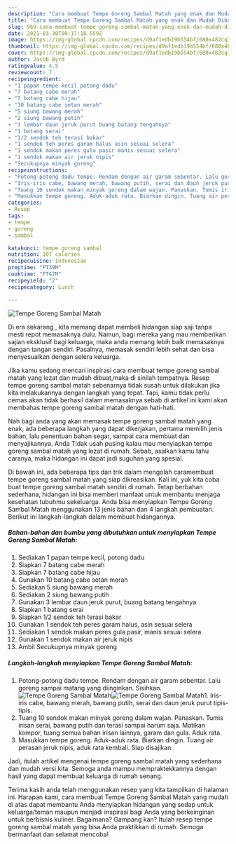```yaml
---
description: "Cara membuat Tempe Goreng Sambal Matah yang enak dan Mudah Dibuat"
title: "Cara membuat Tempe Goreng Sambal Matah yang enak dan Mudah Dibuat"
slug: 969-cara-membuat-tempe-goreng-sambal-matah-yang-enak-dan-mudah-dibuat
date: 2021-03-30T00:17:18.559Z
image: https://img-global.cpcdn.com/recipes/d9af1edb19b554bf/680x482cq70/tempe-goreng-sambal-matah-foto-resep-utama.jpg
thumbnail: https://img-global.cpcdn.com/recipes/d9af1edb19b554bf/680x482cq70/tempe-goreng-sambal-matah-foto-resep-utama.jpg
cover: https://img-global.cpcdn.com/recipes/d9af1edb19b554bf/680x482cq70/tempe-goreng-sambal-matah-foto-resep-utama.jpg
author: Jacob Byrd
ratingvalue: 4.5
reviewcount: 7
recipeingredient:
- "1 papan tempe kecil potong dadu"
- "7 batang cabe merah"
- "7 batang cabe hijau"
- "10 batang cabe setan merah"
- "5 siung bawang merah"
- "2 siung bawang putih"
- "3 lembar daun jeruk purut buang batang tengahnya"
- "1 batang serai"
- "1/2 sendok teh terasi bakar"
- "1 sendok teh peres garam halus asin sesuai selera"
- "1 sendok makan peres gula pasir manis sesuai selera"
- "1 sendok makan air jeruk nipis"
- "Secukupnya minyak goreng"
recipeinstructions:
- "Potong-potong dadu tempe. Rendam dengan air garam sebentar. Lalu goreng sampai matang yang diinginkan. Sisihkan."
- "Iris-iris cabe, bawang merah, bawang putih, serai dan daun jeruk purut tipis-tipis."
- "Tuang 10 sendok makan minyak goreng dalam wajan. Panaskan. Tumis irisan serai, bawang putih dan terasi sampai harum saja. Matikan kompor, tuang semua bahan irisan lainnya, garam dan gula. Aduk rata."
- "Masukkan tempe goreng. Aduk-aduk rata. Biarkan dingin. Tuang air perasan jeruk nipis, aduk rata kembali. Siap disajikan."
categories:
- Resep
tags:
- tempe
- goreng
- sambal

katakunci: tempe goreng sambal 
nutrition: 107 calories
recipecuisine: Indonesian
preptime: "PT39M"
cooktime: "PT47M"
recipeyield: "2"
recipecategory: Lunch

---
```



![Tempe Goreng Sambal Matah](https://img-global.cpcdn.com/recipes/d9af1edb19b554bf/680x482cq70/tempe-goreng-sambal-matah-foto-resep-utama.jpg)

Di era  sekarang , kita memang dapat membeli hidangan siap saji tanpa mesti repot memasaknya dulu. Namun, bagi mereka yang mau memberikan sajian eksklusif bagi keluarga, maka anda memang lebih baik memasaknya dengan tangan sendiri. Pasalnya, memasak sendiri lebih sehat dan bisa menyesuaikan dengan selera keluarga.

Jika kamu sedang mencari inspirasi cara membuat tempe goreng sambal matah yang lezat dan mudah dibuat,maka di sinilah tempatnya. Resep tempe goreng sambal matah  sebenarnya tidak susah untuk dilakukan jika kita melakukannya dengan langkah yang tepat. Tapi, kamu tidak perlu cemas akan tidak berhasil dalam memasaknya 
sebab di artikel ini kami akan membahas tempe goreng sambal matah dengan hati-hati.  



Nah bagi anda yang akan memasak tempe goreng sambal matah yang enak, ada beberapa langkah yang dapat dikerjakan, pertama memilih jenis bahan, lalu penentuan bahan segar, sampai cara membuat dan menyajikannya. Anda Tidak usah pusing kalau mau menyiapkan tempe goreng sambal matah yang lezat di rumah. Sebab, asalkan kamu  tahu caranya, maka hidangan ini dapat jadi suguhan yang spesial.

Di bawah ini, ada beberapa tips dan trik dalam mengolah caramembuat tempe goreng sambal matah yang siap dikreasikan. Kali ini, yuk kita coba buat tempe goreng sambal matah sendiri di rumah. Tetap berbahan sederhana, hidangan ini bisa memberi manfaat untuk membantu menjaga kesehatan tubuhmu sekeluarga. Anda bisa menyiapkan Tempe Goreng Sambal Matah menggunakan 13 jenis bahan dan 4 langkah pembuatan. Berikut ini langkah-langkah dalam membuat hidangannya.

<!--inarticleads1-->

##### Bahan-bahan dan bumbu yang dibutuhkan untuk menyiapkan Tempe Goreng Sambal Matah:

1. Sediakan 1 papan tempe kecil, potong dadu
1. Siapkan 7 batang cabe merah
1. Siapkan 7 batang cabe hijau
1. Gunakan 10 batang cabe setan merah
1. Sediakan 5 siung bawang merah
1. Sediakan 2 siung bawang putih
1. Gunakan 3 lembar daun jeruk purut, buang batang tengahnya
1. Siapkan 1 batang serai
1. Siapkan 1/2 sendok teh terasi bakar
1. Gunakan 1 sendok teh peres garam halus, asin sesuai selera
1. Sediakan 1 sendok makan peres gula pasir, manis sesuai selera
1. Gunakan 1 sendok makan air jeruk nipis
1. Ambil Secukupnya minyak goreng




<!--inarticleads2-->

##### Langkah-langkah menyiapkan Tempe Goreng Sambal Matah:

1. Potong-potong dadu tempe. Rendam dengan air garam sebentar. Lalu goreng sampai matang yang diinginkan. Sisihkan.
<img src="https://img-global.cpcdn.com/steps/7ea402da06ad3cdd/160x128cq70/tempe-goreng-sambal-matah-langkah-memasak-1-foto.jpg" alt="Tempe Goreng Sambal Matah"><img src="https://img-global.cpcdn.com/steps/ea86618ceca7f5d4/160x128cq70/tempe-goreng-sambal-matah-langkah-memasak-1-foto.jpg" alt="Tempe Goreng Sambal Matah">1. Iris-iris cabe, bawang merah, bawang putih, serai dan daun jeruk purut tipis-tipis.
1. Tuang 10 sendok makan minyak goreng dalam wajan. Panaskan. Tumis irisan serai, bawang putih dan terasi sampai harum saja. Matikan kompor, tuang semua bahan irisan lainnya, garam dan gula. Aduk rata.
1. Masukkan tempe goreng. Aduk-aduk rata. Biarkan dingin. Tuang air perasan jeruk nipis, aduk rata kembali. Siap disajikan.




Jadi, itulah artikel mengenai  tempe goreng sambal matah  yang sederhana dan mudah versi kita. Semoga anda mampu mempraktekkannya dengan hasil yang dapat membuat keluarga di rumah senang. 

Terima kasih anda telah menggunakan resep yang kita tampilkan di halaman ini. Harapan kami, cara membuat  Tempe Goreng Sambal Matah yang mudah di atas dapat membantu Anda menyiapkan hidangan yang sedap untuk keluarga/teman maupun menjadi inspirasi bagi Anda yang berkeinginan untuk berbisnis kuliner. Bagaimana? Gampang kan? Itulah resep tempe goreng sambal matah yang bisa Anda praktikkan di rumah. Semoga bermanfaat dan selamat mencoba!

